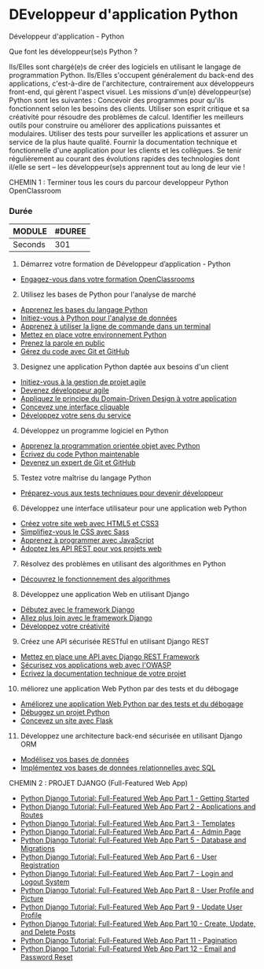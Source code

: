 # DEveloppeur d'application Python
Développeur d'application - Python

Que font les développeur(se)s Python ?

Ils/Elles sont chargé(e)s de créer des logiciels en utilisant le langage de programmation
Python. Ils/Elles s'occupent généralement du back-end des applications, c'est-à-dire de
l'architecture, contrairement aux développeurs front-end, qui gèrent l'aspect visuel.
Les missions d'un(e) développeur(se) Python sont les suivantes :
Concevoir des programmes pour qu'ils fonctionnent selon les besoins des clients.
Utiliser son esprit critique et sa créativité pour résoudre des problèmes de calcul.
Identifier les meilleurs outils pour construire ou améliorer des applications
puissantes et modulaires.
Utiliser des tests pour surveiller les applications et assurer un service de la plus
haute qualité.
Fournir la documentation technique et fonctionnelle d'une application pour les
clients et les collègues.
Se tenir régulièrement au courant des évolutions rapides des technologies dont
il/elle se sert – les développeur(se)s apprennent tout au long de leur vie !



CHEMIN 1 : Terminer tous les cours du parcour developpeur Python OpenClassroom


### Durée 

MODULE | #DUREE
--- | --- 
Seconds | 301


1. Démarrez votre formation de Développeur d’application - Python

  - [Engagez-vous dans votre formation OpenClassrooms](https://openclassrooms.com/fr/courses/7381081-engagez-vous-dans-votre-formation-openclassrooms)

2. Utilisez les bases de Python pour l'analyse de marché

  - [Apprenez les bases du langage Python](https://openclassrooms.com/fr/courses/7168871-apprenez-les-bases-du-langage-python)
  - [Initiez-vous à Python pour l'analyse de données](https://openclassrooms.com/fr/courses/6204541-initiez-vous-a-python-pour-lanalyse-de-donnees)
  - [Apprenez à utiliser la ligne de commande dans un terminal](https://openclassrooms.com/fr/courses/6173491-apprenez-a-utiliser-la-ligne-de-commande-dans-un-terminal)
  - [Mettez en place votre environnement Python](https://openclassrooms.com/fr/courses/6951236-mettez-en-place-votre-environnement-python)
  - [Prenez la parole en public](https://openclassrooms.com/fr/courses/4577696-prenez-la-parole-en-public)
  - [Gérez du code avec Git et GitHub](https://openclassrooms.com/fr/courses/7162856-gerez-du-code-avec-git-et-github)
  
3. Designez une application Python daptée aux besoins d'un client

  - [Initiez-vous à la gestion de projet agile](https://openclassrooms.com/fr/courses/4507926-initiez-vous-a-la-gestion-de-projet-agile)
  - [Devenez développeur agile](https://openclassrooms.com/fr/courses/7693926-devenez-developpeur-agile)
  - [Appliquez le principe du Domain-Driven Design à votre application](https://openclassrooms.com/fr/courses/5647281-appliquez-le-principe-du-domain-driven-design-a-votre-application)
  - [Concevez une interface cliquable](https://openclassrooms.com/fr/courses/5249006-concevez-une-interface-cliquable)
  - [Développez votre sens du service](https://openclassrooms.com/fr/courses/6510596-developpez-votre-sens-du-service)
 
4. Développez un programme logiciel en Python
  
  - [Apprenez la programmation orientée objet avec Python](https://openclassrooms.com/fr/courses/7150616-apprenez-la-programmation-orientee-objet-avec-python)
  - [Écrivez du code Python maintenable](https://openclassrooms.com/fr/courses/7160741-ecrivez-du-code-python-maintenable)
  - [Devenez un expert de Git et GitHub](https://openclassrooms.com/fr/courses/7688581-devenez-un-expert-de-git-et-github)

5. Testez votre maîtrise du langage Python

  - [Préparez-vous aux tests techniques pour devenir développeur](https://openclassrooms.com/fr/courses/6045521-preparez-vous-aux-tests-techniques-pour-devenir-developpeur)
 
6. Développez une interface utilisateur pour une application web Python

  - [Créez votre site web avec HTML5 et CSS3](https://openclassrooms.com/fr/courses/1603881-creez-votre-site-web-avec-html5-et-css3)
  - [Simplifiez-vous le CSS avec Sass](https://openclassrooms.com/fr/courses/6106181-simplifiez-vous-le-css-avec-sass)
  - [Apprenez à programmer avec JavaScript](https://openclassrooms.com/fr/courses/6175841-apprenez-a-programmer-avec-javascript)
  - [Adoptez les API REST pour vos projets web](https://openclassrooms.com/fr/courses/6573181-adoptez-les-api-rest-pour-vos-projets-web)

7. Résolvez des problèmes en utilisant des algorithmes en Python

  - [Découvrez le fonctionnement des algorithmes](https://openclassrooms.com/fr/courses/7527306-decouvrez-le-fonctionnement-des-algorithmes)

8. Développez une application Web en utilisant Django

  - [Débutez avec le framework Django](https://openclassrooms.com/fr/courses/7172076-debutez-avec-le-framework-django)
  - [Allez plus loin avec le framework Django](https://openclassrooms.com/fr/courses/7192426-allez-plus-loin-avec-le-framework-django)
  - [Développez votre créativité](https://openclassrooms.com/fr/courses/6911101-developpez-votre-creativite)

9. Créez une API sécurisée RESTful en utilisant Django REST

  - [Mettez en place une API avec Django REST Framework](https://openclassrooms.com/fr/courses/7192416-mettez-en-place-une-api-avec-django-rest-framework)
  - [Sécurisez vos applications web avec l'OWASP](https://openclassrooms.com/fr/courses/6179306-securisez-vos-applications-web-avec-lowasp)
  - [Écrivez la documentation technique de votre projet](https://openclassrooms.com/fr/courses/6398056-ecrivez-la-documentation-technique-de-votre-projet)
 
10. méliorez une application Web Python par des tests et du débogage

  - [Améliorez une application Web Python par des tests et du débogage](https://openclassrooms.com/fr/courses/7155841-testez-votre-projet-python)
  - [Débuggez un projet Python](https://openclassrooms.com/fr/courses/7155851-debuggez-un-projet-python)
  - [Concevez un site avec Flask](https://openclassrooms.com/fr/courses/4425066-concevez-un-site-avec-flask)

11. Développez une architecture back-end sécurisée en utilisant Django ORM

  - [Modélisez vos bases de données](https://openclassrooms.com/fr/courses/7155841-testez-votre-projet-python)
  - [Implémentez vos bases de données relationnelles avec SQL](https://openclassrooms.com/fr/courses/6971126-implementez-vos-bases-de-donnees-relationnelles-avec-sql)


CHEMIN 2  : PROJET DJANGO (Full-Featured Web App)

  - [Python Django Tutorial: Full-Featured Web App Part 1 - Getting Started](https://www.youtube.com/watch?v=UmljXZIypDc&list=PL-osiE80TeTtoQCKZ03TU5fNfx2UY6U4p)
  - [Python Django Tutorial: Full-Featured Web App Part 2 - Applications and Routes](https://www.youtube.com/watch?v=a48xeeo5Vnk&list=PL-osiE80TeTtoQCKZ03TU5fNfx2UY6U4p&index=2)
  - [Python Django Tutorial: Full-Featured Web App Part 3 - Templates](https://www.youtube.com/watch?v=qDwdMDQ8oX4&list=PL-osiE80TeTtoQCKZ03TU5fNfx2UY6U4p&index=3)
  - [Python Django Tutorial: Full-Featured Web App Part 4 - Admin Page](https://www.youtube.com/watch?v=1PkNiYlkkjo&list=PL-osiE80TeTtoQCKZ03TU5fNfx2UY6U4p&index=4)
  - [Python Django Tutorial: Full-Featured Web App Part 5 - Database and Migrations](https://www.youtube.com/watch?v=aHC3uTkT9r8&list=PL-osiE80TeTtoQCKZ03TU5fNfx2UY6U4p&index=5)
  - [Python Django Tutorial: Full-Featured Web App Part 6 - User Registration](https://www.youtube.com/watch?v=q4jPR-M0TAQ&list=PL-osiE80TeTtoQCKZ03TU5fNfx2UY6U4p&index=6)
  - [Python Django Tutorial: Full-Featured Web App Part 7 - Login and Logout System](https://www.youtube.com/watch?v=3aVqWaLjqS4&list=PL-osiE80TeTtoQCKZ03TU5fNfx2UY6U4p&index=7)
  - [Python Django Tutorial: Full-Featured Web App Part 8 - User Profile and Picture](https://www.youtube.com/watch?v=FdVuKt_iuSI&list=PL-osiE80TeTtoQCKZ03TU5fNfx2UY6U4p&index=8)
  - [Python Django Tutorial: Full-Featured Web App Part 9 - Update User Profile](https://www.youtube.com/watch?v=CQ90L5jfldw&list=PL-osiE80TeTtoQCKZ03TU5fNfx2UY6U4p&index=9)
  - [Python Django Tutorial: Full-Featured Web App Part 10 - Create, Update, and Delete Posts](https://www.youtube.com/watch?v=-s7e_Fy6NRU&list=PL-osiE80TeTtoQCKZ03TU5fNfx2UY6U4p&index=10)
  - [Python Django Tutorial: Full-Featured Web App Part 11 - Pagination](https://www.youtube.com/watch?v=acOktTcTVEQ&list=PL-osiE80TeTtoQCKZ03TU5fNfx2UY6U4p&index=11)
  - [Python Django Tutorial: Full-Featured Web App Part 12 - Email and Password Reset](https://www.youtube.com/watch?v=-tyBEsHSv7w&list=PL-osiE80TeTtoQCKZ03TU5fNfx2UY6U4p&index=12)









 










